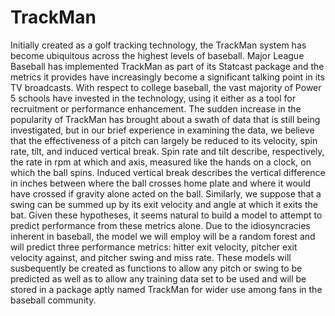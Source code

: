 # TrackMan
Initially created as a  golf tracking technology, the TrackMan system has become ubiquitous across the highest levels of baseball. Major League Baseball has implemented TrackMan as part of its Statcast package and the metrics it provides have increasingly become a significant talking point in its TV broadcasts. With respect to college baseball, the vast majority of Power 5 schools have invested in the technology, using it either as a tool for recruitment or performance enhancement. The sudden increase in the popularity of TrackMan has brought about a swath of data that is still being investigated, but in our brief experience in examining the data, we believe that the effectiveness of a pitch can largely be reduced to its velocity, spin rate, tilt, and induced vertical break. Spin rate and tilt describe, respectively, the rate in rpm at which and axis, measured like the hands on a clock, on which the ball spins.  Induced vertical break describes the vertical difference in inches between where the ball crosses home plate and where it would have crossed if gravity alone acted on the ball. Similarly, we suppose that a swing can be summed up by its exit velocity and angle at which it exits the bat. Given these hypotheses, it seems natural to build a model to attempt to predict performance from these metrics alone. Due to the idiosyncracies inherent in baseball, the model we will employ will be a random forest and will predict three performance metrics: hitter exit velocity, pitcher exit velocity against, and pitcher swing and miss rate. These models will susbequently be created as functions to allow any pitch or swing to be predicted as well as to allow any training data set to be used and will be stored in a package aptly named TrackMan for wider use among fans in the baseball community.
